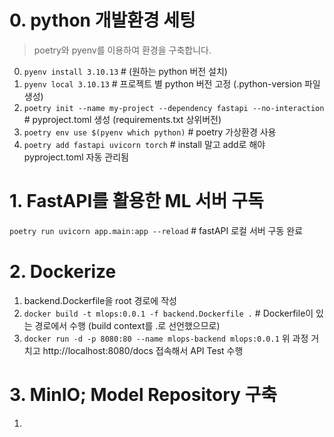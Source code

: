 # 0. python 개발환경 세팅
> poetry와 pyenv를 이용하여 환경을 구축합니다.
0. `pyenv install 3.10.13` # (원하는 python 버전 설치)
1. `pyenv local 3.10.13` # 프로젝트 별 python 버전 고정 (.python-version 파일 생성)
2. `poetry init --name my-project --dependency fastapi --no-interaction` # pyproject.toml 생성 (requirements.txt 상위버전)
3. `poetry env use $(pyenv which python)` # poetry 가상환경 사용
4. `poetry add fastapi uvicorn torch` # install 말고 add로 해야 pyproject.toml 자동 관리됨

# 1. FastAPI를 활용한 ML 서버 구독
`poetry run uvicorn app.main:app --reload` # fastAPI 로컬 서버 구동 완료

# 2. Dockerize
1. backend.Dockerfile을 root 경로에 작성
2. `docker build -t mlops:0.0.1 -f backend.Dockerfile .` # Dockerfile이 있는 경로에서 수행 (build context를 .로 선언했으므로)
3. `docker run -d -p 8080:80 --name mlops-backend mlops:0.0.1`
위 과정 거치고 http://localhost:8080/docs 접속해서 API Test 수행

# 3. MinIO; Model Repository 구축
1. 